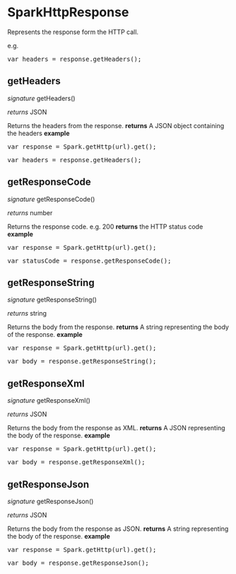 # SparkHttpResponse

Represents the response form the HTTP call.

e.g.

<pre rel="highlighter" code-brush="js" contenteditable="false">var headers = response.getHeaders();</pre>


## getHeaders
_signature_ getHeaders()</p>
_returns_ JSON</p>
Returns the headers from the response.
<b>returns</b>
A JSON object containing the headers
<b>example</b>
<pre rel="highlighter" code-brush="js" contenteditable="false">var response = Spark.getHttp(url).get();</pre>
<pre rel="highlighter" code-brush="js" contenteditable="false">var headers = response.getHeaders();</pre>

## getResponseCode
_signature_ getResponseCode()</p>
_returns_ number</p>
Returns the response code.
e.g. 200
<b>returns</b>
the HTTP status code
<b>example</b>
<pre rel="highlighter" code-brush="js" contenteditable="false">var response = Spark.getHttp(url).get();</pre>
<pre rel="highlighter" code-brush="js" contenteditable="false">var statusCode = response.getResponseCode();</pre>

## getResponseString
_signature_ getResponseString()</p>
_returns_ string</p>
Returns the body from the response.
<b>returns</b>
A string representing the body of the response.
<b>example</b>
<pre rel="highlighter" code-brush="js" contenteditable="false">var response = Spark.getHttp(url).get();</pre>
<pre rel="highlighter" code-brush="js" contenteditable="false">var body = response.getResponseString();</pre>

## getResponseXml
_signature_ getResponseXml()</p>
_returns_ JSON</p>
Returns the body from the response as XML.
<b>returns</b>
A JSON representing the body of the response.
<b>example</b>
<pre rel="highlighter" code-brush="js" contenteditable="false">var response = Spark.getHttp(url).get();</pre>
<pre rel="highlighter" code-brush="js" contenteditable="false">var body = response.getResponseXml();</pre>

## getResponseJson
_signature_ getResponseJson()</p>
_returns_ JSON</p>
Returns the body from the response as JSON.
<b>returns</b>
A string representing the body of the response.
<b>example</b>
<pre rel="highlighter" code-brush="js" contenteditable="false">var response = Spark.getHttp(url).get();</pre>
<pre rel="highlighter" code-brush="js" contenteditable="false">var body = response.getResponseJson();</pre>

